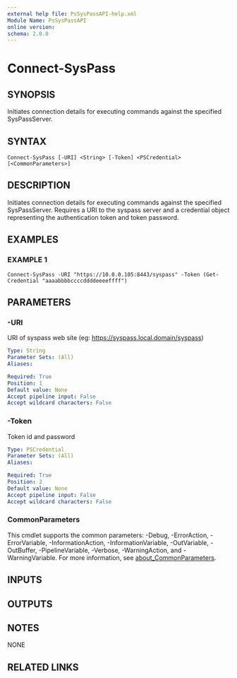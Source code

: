 ```yaml
---
external help file: PsSysPassAPI-help.xml
Module Name: PsSysPassAPI
online version:
schema: 2.0.0
---
```


# Connect-SysPass

## SYNOPSIS
Initiates connection details for executing commands against the specified SysPassServer.

## SYNTAX

```
Connect-SysPass [-URI] <String> [-Token] <PSCredential> [<CommonParameters>]
```

## DESCRIPTION
Initiates connection details for executing commands against the specified SysPassServer.
Requires a URI to the
syspass server and a credential object representing the authentication token and token password.

## EXAMPLES

### EXAMPLE 1
```
Connect-SysPass -URI "https://10.0.0.105:8443/syspass" -Token (Get-Credential "aaaabbbbccccddddeeeeffff")
```

## PARAMETERS

### -URI
URI of syspass web site (eg: https://syspass.local.domain/syspass)

```yaml
Type: String
Parameter Sets: (All)
Aliases:

Required: True
Position: 1
Default value: None
Accept pipeline input: False
Accept wildcard characters: False
```

### -Token
Token id and password

```yaml
Type: PSCredential
Parameter Sets: (All)
Aliases:

Required: True
Position: 2
Default value: None
Accept pipeline input: False
Accept wildcard characters: False
```

### CommonParameters
This cmdlet supports the common parameters: -Debug, -ErrorAction, -ErrorVariable, -InformationAction, -InformationVariable, -OutVariable, -OutBuffer, -PipelineVariable, -Verbose, -WarningAction, and -WarningVariable. For more information, see [about_CommonParameters](http://go.microsoft.com/fwlink/?LinkID=113216).

## INPUTS

## OUTPUTS

## NOTES
NONE

## RELATED LINKS
